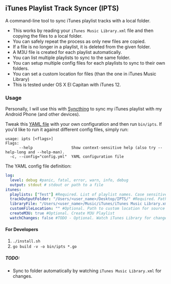 ## iTunes Playlist Track Syncer (IPTS)

A command-line tool to sync iTunes playlist tracks with a local folder.

- This works by reading your `iTunes Music Library.xml` file and then copying the files to a local folder.
- You can safely repeat the process as only new files are copied.
- If a file is no longer in a playlist, it is deleted from the given folder.
- A M3U file is created for each playlist automatically.
- You can list multiple playlists to sync to the same folder.
- You can setup multiple config files for each playlists to sync to their own folders.
- You can set a custom location for files (than the one in iTunes Music Library)
- This is tested under OS X El Capitan with iTunes 12.

### Usage

Personally, I will use this with [Syncthing](https://syncthing.net/) to sync my iTunes playlist with my Android Phone (and other devices).

Tweak this [YAML file](https://github.com/mofirouz/iTunesPlaylistTrackSyncer/blob/master/config.yml) with your own configuration and then run `bin/ipts`. If you'd like to run it against different config files, simply run:

```
usage: ipts [<flags>]
Flags:
      --help                 Show context-sensitive help (also try --help-long and --help-man).
  -c, --config="config.yml"  YAML configuration file
```

The YAML config file definition:

```yml
log:
  level: debug #panic, fatal, error, warn, info, debug
  output: stdout # stdout or path to a file
itunes:
  playlists: ["Test"] #Required. List of playlist names. Case sensitive
  trackOutputFolder: "/Users/<user_name>/Desktop/IPTS/" #Required. Path to sync files to.
  libraryFile: "/Users/<user_name>/Music/iTunes/iTunes Music Library.xml" #Required. Path to iTunes Music Library.xml.
  customFileLocation: "" #Optional. Path to custom location for source file.
  createM3U: true #Optional. Create M3U Playlist
  watchChanges: false #TODO - Optional. Watch iTunes Library for changes.
```

#### For Developers

1. `./install.sh`
2. `go build -v -o bin/ipts *.go`

##### TODO:

- Sync to folder automatically by watching `iTunes Music Library.xml` for changes.
